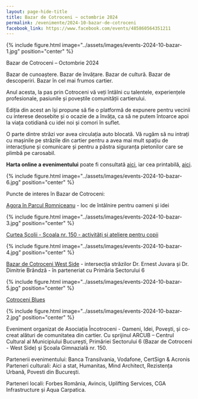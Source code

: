 ```yaml
---
layout: page-hide-title
title: Bazar de Cotroceni ~ octombrie 2024
permalink: /evenimente/2024-10-bazar-de-cotroceni
facebook_link: https://www.facebook.com/events/485860564351211
---
```


{% include figure.html image="../assets/images/events-2024-10-bazar-1.jpg" position="center" %}

Bazar de Cotroceni – Octombrie 2024

Bazar de cunoaștere. Bazar de învățare. Bazar de cultură. Bazar de descoperiri. Bazar în cel mai frumos cartier.

Anul acesta, la pas prin Cotroceni vă veți întâlni cu talentele, experiențele profesionale, pasiunile și poveștile comunității cartierului.

Ediția din acest an își propune să fie o platformă de expunere pentru vecinii cu interese deosebite și o ocazie de a învăța, ca să ne putem întoarce apoi la viața cotidiană cu idei noi și comori în suflet.

O parte dintre străzi vor avea circulația auto blocată. Vă rugăm să nu intrați cu mașinile pe străzile din cartier pentru a avea mai mult spațiu de interacțiune și comunicare și pentru a păstra siguranța pietonilor care se plimbă pe carosabil.

**Harta online a evenimentului** poate fi consultată [aici](https://www.google.com/maps/d/edit?mid=1F_M_xbLQZRmzKTt1EDgFphgxw83UlAMP&usp=sharing), iar cea printabilă, [aici](/https://incotroceni.ro/evenimente/2024-10-bazar-de-cotroceni/harta).

{% include figure.html image="../assets/images/events-2024-10-bazar-6.jpg" position="center" %}

Puncte de interes în Bazar de Cotroceni:

[Agora în Parcul Romniceanu](https://fb.me/e/2fR0BverH) - loc de întâlnire pentru oameni și idei 

{% include figure.html image="../assets/images/events-2024-10-bazar-3.jpg" position="center" %}

[Curtea Școlii - Școala nr. 150 - activități și ateliere pentru copii](https://fb.me/e/2uRwEPkyt)

{% include figure.html image="../assets/images/events-2024-10-bazar-4.jpg" position="center" %}

[Bazar de Cotroceni West Side](https://fb.me/e/29aOaGWeg) - intersecția străzilor Dr. Ernest Juvara și Dr. Dimitrie Brândză - în parteneriat cu Primăria Sectorului 6

{% include figure.html image="../assets/images/events-2024-10-bazar-5.jpg" position="center" %}

[Cotroceni Blues](https://fb.me/e/2tPT47dUC)

{% include figure.html image="../assets/images/events-2024-10-bazar-2.jpg" position="center" %}

Eveniment organizat de Asociația Încotroceni - Oameni, Idei, Povești, și co-creat alături de comunitatea din cartier. Cu sprijinul ARCUB – Centrul Cultural al Municipiului București, Primăriei Sectorului 6 (Bazar de Cotroceni - West Side) şi Şcoala Gimnazială nr. 150. 

Partenerii evenimentului: Banca Transilvania, Vodafone, CertSign & Acronis Parteneri culturali: Aici a stat, Humanitas, Mind Architect, Rezistența Urbană, Povesti din Bucureşti.

Parteneri locali: Forbes România, Avincis, Uplifting Services, CGA Infrastructure și Aqua Carpatica.
